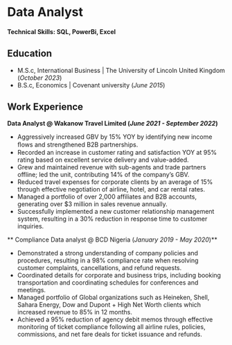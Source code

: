 # Data Analyst

#### Technical Skills:  SQL, PowerBi, Excel

## Education						       		
- M.S.c, International Business	| The University of Lincoln United Kingdom (_October 2023_)	 			        		
- B.S.c, Economics | Covenant university (_June 2015_)

## Work Experience
**Data Analyst @ Wakanow Travel Limited (_June 2021 - September 2022_)**
- Aggressively increased GBV by 15% YOY by identifying new income ﬂows and strengthened B2B partnerships.
- Recorded an increase in customer rating and satisfaction YOY at 95% rating based on excellent service delivery and value-added.
- Grew and maintained revenue with sub-agents and trade partners offline; led the unit, contributing 14% of the company’s GBV.
- Reduced travel expenses for corporate clients by an average of 15% through effective negotiation of airline, hotel, and car rental rates.
- Managed a portfolio of over 2,000 affiliates and B2B accounts, generating over $3 million in sales revenue annually. 
- Successfully implemented a new customer relationship management system, resulting in a 30% reduction in response time to customer inquiries.

** Compliance Data analyst @ BCD Nigeria (_January 2019 - May 2020_)**
- Demonstrated a strong understanding of company policies and procedures, resulting in a 98% compliance rate when resolving customer 
 complaints, cancellations, and refund requests. 
- Coordinated details for corporate and business trips, including booking transportation and coordinating schedules for conferences and 
 meetings. 
- Managed portfolio of Global organizations such as Heineken, Shell, Sahara Energy, Dow and Dupont + High Net Worth clients which increased 
 revenue to 85% in 12 months.
- Achieved a 95% reduction of agency debit memos through effective monitoring of ticket compliance following all airline rules, 
 policies, commissions, and net fare deals for ticket issuance and refunds.
